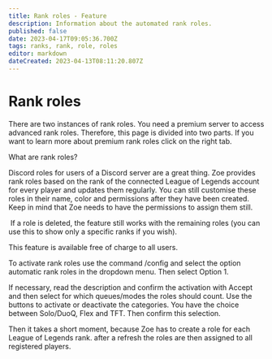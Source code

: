 ```yaml
---
title: Rank roles - Feature
description: Information about the automated rank roles.
published: false
date: 2023-04-17T09:05:36.700Z
tags: ranks, rank, role, roles
editor: markdown
dateCreated: 2023-04-13T08:11:20.807Z
---
```


# Rank roles 

There are two instances of rank roles. You need a premium server to access advanced rank roles. Therefore, this page is divided into two parts. If you want to learn more about premium rank roles click on the right tab.

What are rank roles?

Discord roles for users of a Discord server are a great thing. Zoe provides rank roles based on the rank of the connected League of Legends account for every player and updates them regularly. You can still customise these roles in their name, color and permissions after they have been created. Keep in mind that Zoe needs to have the permissions to assign them still.

 If a role is deleted, the feature still works with the remaining roles (you can use this to show only a specific ranks if you wish).

This feature is available free of charge to all users.

To activate rank roles use the command /config and select the option automatic rank roles in the dropdown menu. Then select Option 1.

If necessary, read the description and confirm the activation with Accept and then select for which queues/modes the roles should count. Use the buttons to activate or deactivate the categories. You have the choice between Solo/DuoQ, Flex and TFT. Then confirm this selection.

Then it takes a short moment, because Zoe has to create a role for each League of Legends rank. after a refresh the roles are then assigned to all registered players.